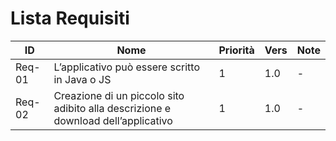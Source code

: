# Lista Requisiti

|**ID**	|**Nome**			|**Priorità**|**Vers**|**Note**  |
|----|------------|--------|----|------|
|Req-01 |L’applicativo può essere scritto in Java o JS |1|1.0|-|
|Req-02 | Creazione di un piccolo sito adibito alla descrizione e download dell’applicativo |1|1.0|-|
